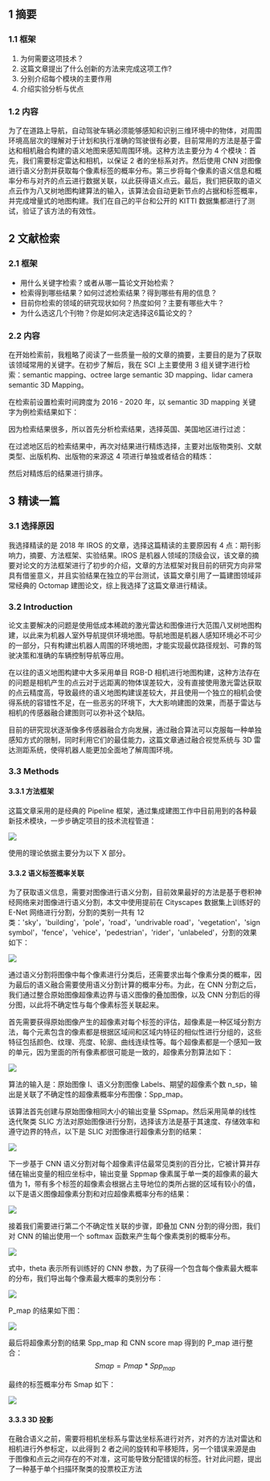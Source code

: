 ## 1 摘要

### 1.1  框架

1. 为何需要这项技术？
2. 这篇文章提出了什么创新的方法来完成这项工作?
3. 分别介绍每个模块的主要作用
4. 介绍实验分析与优点

### 1.2 内容

为了在道路上导航，自动驾驶车辆必须能够感知和识别三维环境中的物体，对周围环境高层次的理解对于计划和执行准确的驾驶很有必要，目前常用的方法是基于雷达和相机融合构建的语义地图来感知周围环境。这种方法主要分为 4 个模块：首先，我们需要标定雷达和相机，以保证 2 者的坐标系对齐。然后使用 CNN  对图像进行语义分割并获取每个像素标签的概率分布。第三步将每个像素的语义信息和概率分布与对齐的点云进行数据关联，以此获得语义点云。最后，我们把获取的语义点云作为八叉树地图构建算法的输入，该算法会自动更新节点的占据和标签概率，并完成增量式的地图构建。我们在自己的平台和公开的 KITTI 数据集都进行了测试，验证了该方法的有效性。

## 2 文献检索

### 2.1 框架

- 用什么关键字检索？或者从哪一篇论文开始检索？
- 检索得到哪些结果？如何过滤检索结果？得到哪些有用的信息？
- 目前你检索的领域的研究现状如何？热度如何？主要有哪些大牛？ 
- 为什么选这几个刊物？你是如何决定选择这6篇论文的？

### 2.2 内容

在开始检索前，我粗略了阅读了一些质量一般的文章的摘要，主要目的是为了获取该领域常用的关键字。在初步了解后，我在 SCI 上主要使用 3 组关键字进行检索：semantic mapping、octree large semantic 3D mapping、lidar camera semantic 3D Mapping。

在检索前设置检索时间跨度为 2016 - 2020 年，以 semantic 3D mapping 关键字为例检索结果如下：



因为检索结果很多，所以首先分析检索结果，选择英国、美国地区进行过滤：



在过滤地区后的检索结果中，再次对结果进行精炼选择，主要对出版物类别、文献类型、出版机构、出版物的来源这 4 项进行单独或者结合的精炼：



然后对精炼后的结果进行排序。



## 3 精读一篇

### 3.1 选择原因

我选择精读的是 2018 年 IROS 的文章，选择这篇精读的主要原因有 4 点：期刊影响力，摘要、方法框架、实验结果。IROS 是机器人领域的顶级会议，该文章的摘要对论文的方法框架进行了初步的介绍，文章的方法框架对我目前的研究方向非常具有借鉴意义，并且实验结果在独立的平台测试，该篇文章引用了一篇建图领域非常经典的 Octomap 建图论文，综上我选择了这篇文章进行精读。

### 3.2 Introduction

论文主要解决的问题是使用低成本稀疏的激光雷达和图像进行大范围八叉树地图构建，以此来为机器人室外导航提供环境地图。导航地图是机器人感知环境必不可少的一部分，只有构建出机器人周围的环境地图，才能实现最优路径规划、可靠的驾驶决策和准确的车辆控制导航等应用。

在以往的语义地图构建中大多采用单目 RGB-D 相机进行地图构建，这种方法存在的问题是相机产生的点云对于远距离的物体误差较大，没有直接使用激光雷达获取的点云精度高，导致最终的语义地图构建误差较大，并且使用一个独立的相机会使得系统的容错性不足，在一些恶劣的环境下，大大影响建图的效果，而基于雷达与相机的传感器融合建图则可以弥补这个缺陷。

目前的研究现状逐渐像多传感器融合方向发展，通过融合算法可以克服每一种单独感知方式的限制，同时利用它们的最佳能力，这篇文章通过融合视觉系统与 3D 雷达测距系统，使得机器人能更加全面地了解周围环境。

### 3.3 Methods

#### 3.3.1 方法框架

这篇文章采用的是经典的 Pipeline 框架，通过集成建图工作中目前用到的各种最新技术模块，一步步确定项目的技术流程管道：

![](https://dlonng.oss-cn-shenzhen.aliyuncs.com/blog/IROS_Flowchart.png)

使用的理论依据主要分为以下 X 部分。

#### 3.3.2 语义标签概率关联

为了获取语义信息，需要对图像进行语义分割，目前效果最好的方法是基于卷积神经网络来对图像进行语义分割，本文中使用提前在 Cityscapes 数据集上训练好的 E-Net 网络进行分割，分割的类别一共有 12 类：'sky'，'building'，'pole'，'road'，'undrivable road'，'vegetation'，'sign symbol'，'fence'，'vehice'，'pedestrian'，'rider'，'unlabeled'，分割的效果如下：

![](https://dlonng.oss-cn-shenzhen.aliyuncs.com/blog/IROS_CNN_ENet.png)

通过语义分割将图像中每个像素进行分类后，还需要求出每个像素分类的概率，因为最后的语义融合需要使用语义分割计算的概率分布。为此，在 CNN 分割之后，我们通过整合原始图像超像素边界与语义图像的叠加图像，以及 CNN 分割后的得分图，以此将不确定性与每个像素标签关联起来。

首先需要获得原始图像产生的超像素对每个标签的评估，超像素是一种区域分割方法，每个元素包含的像素都是根据区域间和区域内特征的相似性进行分组的，这些特征包括颜色、纹理、亮度、轮廓、曲线连续性等。每个超像素都是一个感知一致的单元，因为里面的所有像素都很可能是一致的，超像素分割算法如下：

![](https://dlonng.oss-cn-shenzhen.aliyuncs.com/blog/IROS_superpixel.png)

算法的输入是：原始图像 I、语义分割图像 Labels、期望的超像素个数 n_sp，输出是关联了不确定性的超像素概率分布图像：Spp_map。

该算法首先创建与原始图像相同大小的输出变量 SSpmap。然后采用简单的线性迭代聚类 SLIC 方法对原始图像进行分割，选择该方法是基于其速度、存储效率和遵守边界的特点，以下是 SLIC 对图像进行超像素分割的结果：

![](https://dlonng.oss-cn-shenzhen.aliyuncs.com/blog/superpixel_result.png)

下一步基于 CNN 语义分割对每个超像素评估最常见类别的百分比，它被计算并存储在输出变量的相应坐标中，输出变量 Sppmap 像素属于单一类的超像素的最大值为 1，带有多个标签的超像素会根据占主导地位的类所占据的区域有较小的值，以下是语义图像超像素分割和对应超像素概率分布的结果：

![](https://dlonng.oss-cn-shenzhen.aliyuncs.com/blog/IROS_semantic_labels.png)

接着我们需要进行第二个不确定性关联的步骤，即叠加 CNN 分割的得分图，我们对 CNN 的输出使用一个 softmax 函数来产生每个像素类别的概率分布。

![](https://dlonng.oss-cn-shenzhen.aliyuncs.com/blog/IROS_softmax.png)

式中，theta 表示所有训练好的 CNN 参数，为了获得一个包含每个像素最大概率的分布，我们导出每个像素最大概率的类别分布：

![](https://dlonng.oss-cn-shenzhen.aliyuncs.com/blog/IROS_max_p_map.png)

P_map 的结果如下图：

![](https://dlonng.oss-cn-shenzhen.aliyuncs.com/blog/IROS_cnn_score_map.png)

最后将超像素分割的结果 Spp_map 和 CNN score map 得到的 P_map 进行整合：
$$
Smap = Pmap * Spp_{map}
$$


最终的标签概率分布 Smap 如下：

![](https://dlonng.oss-cn-shenzhen.aliyuncs.com/blog/IROS_S_map.png)

#### 3.3.3 3D 投影

在融合语义之前，需要将相机坐标系与雷达坐标系进行对齐，对齐的方法对雷达和相机进行外参标定，以此得到 2 者之间的旋转和平移矩阵，另一个错误来源是由于图像和点云之间存在的不对准，这可能导致分配错误的标签。针对此问题，提出了一种基于单个扫描环聚类的投票校正方法

